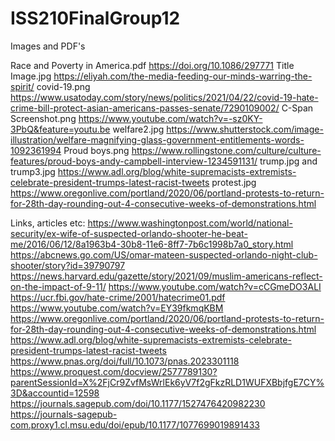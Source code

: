 # ISS210FinalGroup12
Images and PDF's

Race and Poverty in America.pdf  https://doi.org/10.1086/297771 
Title Image.jpg  https://eliyah.com/the-media-feeding-our-minds-warring-the-spirit/
covid-19.png  https://www.usatoday.com/story/news/politics/2021/04/22/covid-19-hate-crime-bill-protect-asian-americans-passes-senate/7290109002/
C-Span Screenshot.png  https://www.youtube.com/watch?v=-sz0KY-3PbQ&feature=youtu.be
welfare2.jpg  https://www.shutterstock.com/image-illustration/welfare-magnifying-glass-government-entitlements-words-1092361994
Proud boys.png  https://www.rollingstone.com/culture/culture-features/proud-boys-andy-campbell-interview-1234591131/
trump.jpg  and trump3.jpg  https://www.adl.org/blog/white-supremacists-extremists-celebrate-president-trumps-latest-racist-tweets
protest.jpg  https://www.oregonlive.com/portland/2020/06/portland-protests-to-return-for-28th-day-rounding-out-4-consecutive-weeks-of-demonstrations.html

Links, articles etc:
https://www.washingtonpost.com/world/national-security/ex-wife-of-suspected-orlando-shooter-he-beat-me/2016/06/12/8a1963b4-30b8-11e6-8ff7-7b6c1998b7a0_story.html
https://abcnews.go.com/US/omar-mateen-suspected-orlando-night-club-shooter/story?id=39790797
https://news.harvard.edu/gazette/story/2021/09/muslim-americans-reflect-on-the-impact-of-9-11/
https://www.youtube.com/watch?v=cCGmeDO3ALI
https://ucr.fbi.gov/hate-crime/2001/hatecrime01.pdf
https://www.youtube.com/watch?v=EY39fkmqKBM
https://www.oregonlive.com/portland/2020/06/portland-protests-to-return-for-28th-day-rounding-out-4-consecutive-weeks-of-demonstrations.html
https://www.adl.org/blog/white-supremacists-extremists-celebrate-president-trumps-latest-racist-tweets
https://www.pnas.org/doi/full/10.1073/pnas.2023301118
https://www.proquest.com/docview/2577789130?parentSessionId=X%2FjCr9ZvfMsWrlEk6yV7f2gFkzRLD1WUFXBbjfgE7CY%3D&accountid=12598
https://journals.sagepub.com/doi/10.1177/1527476420982230
https://journals-sagepub-com.proxy1.cl.msu.edu/doi/epub/10.1177/1077699019891433
